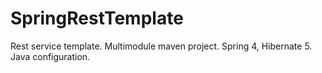# SpringRestTemplate

Rest service template. Multimodule maven project. Spring 4, Hibernate 5. Java configuration.

